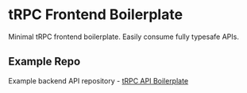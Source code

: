 # tRPC Frontend Boilerplate

Minimal tRPC frontend boilerplate. Easily consume fully typesafe APIs.

## Example Repo

Example backend API repository - [tRPC API Boilerplate](https://github.com/mkosir/trpc-api-boilerplate)
